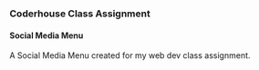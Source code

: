 ### Coderhouse Class Assignment
#### Social Media Menu

A Social Media Menu created for my web dev class assignment.


